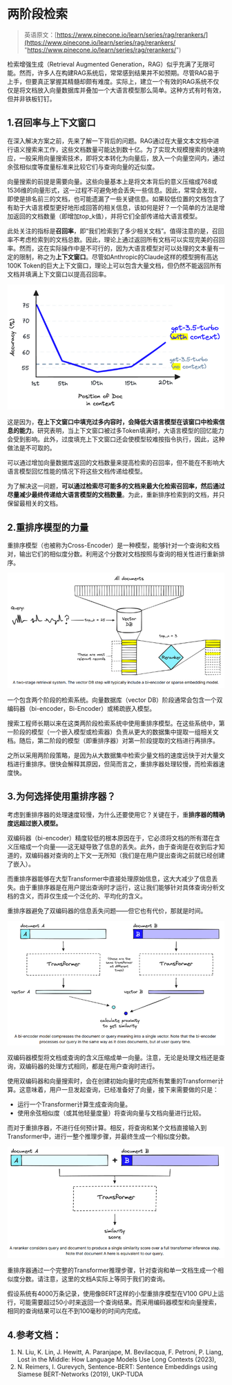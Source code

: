 # 两阶段检索

> 英语原文：[https://www.pinecone.io/learn/series/rag/rerankers/](https://www.pinecone.io/learn/series/rag/rerankers/ "https://www.pinecone.io/learn/series/rag/rerankers/")

检索增强生成（Retrieval Augmented Generation，RAG）似乎充满了无限可能。然而，许多人在构建RAG系统后，常常感到结果并不如预期。尽管RAG易于上手，但要真正掌握其精髓却颇有难度。实际上，建立一个有效的RAG系统不仅仅是将文档放入向量数据库并叠加一个大语言模型那么简单。这种方式有时有效，但并非铁板钉钉。

## 1.召回率与上下文窗口

在深入解决方案之前，先来了解一下背后的问题。RAG通过在大量文本文档中进行语义搜索来工作，这些文档数量可能达到数十亿。为了实现大规模搜索的快速响应，一般采用向量搜索技术，即将文本转化为向量后，放入一个向量空间内，通过余弦相似度等度量标准来比较它们与查询向量的近似度。

向量搜索的前提是需要向量。这些向量基本上是将文本背后的意义压缩成768或1536维的向量形式，这一过程不可避免地会丢失一些信息。因此，常常会发现，即使是排名前三的文档，也可能遗漏了一些关键信息。如果较低位置的文档包含了有助于大语言模型更好地形成回答的相关信息，该如何是好？一个简单的方法是增加返回的文档数量（即增加top\_k值），并将它们全部传递给大语言模型。

此处关注的指标是**召回率**，即“我们检索到了多少相关文档”。值得注意的是，召回率不考虑检索到的文档总数。因此，理论上通过返回所有文档可以实现完美的召回率。然而，这在实际操作中是不可行的，因为大语言模型对可以处理的文本量有一定的限制，称之为**上下文窗口**。尽管如Anthropic的Claude这样的模型拥有高达100K Token的巨大上下文窗口，理论上可以包含大量文档，但仍然不能返回所有文档并填满上下文窗口以提高召回率。

![](image/image_cKPVG6fU-Z.png)

这是因为，**在上下文窗口中填充过多内容时，会降低大语言模型在该窗口中检索信息的能力**。研究表明，当上下文窗口被过多Token填满时，大语言模型的回忆能力会受到影响。此外，过度填充上下文窗口还会使模型较难按指令执行，因此，这种做法是不可取的。

可以通过增加向量数据库返回的文档数量来提高检索的召回率，但不能在不影响大语言模型回忆性能的情况下将这些文档传递给模型。

为了解决这一问题，**可以通过检索尽可能多的文档来最大化检索召回率，然后通过尽量减少最终传递给大语言模型的文档数量**。为此，重新排序检索到的文档，并只保留最相关的文档。

## 2.重排序模型的力量

重排序模型（也被称为Cross-Encoder）是一种模型，能够针对一个查询和文档对，输出它们的相似度分数。利用这个分数对文档按照与查询的相关性进行重新排序。

![](image/image_0oV5hi-wTo.png)

一个包含两个阶段的检索系统。向量数据库（vector DB）阶段通常会包含一个双编码器（bi-encoder，Bi-Encoder）或稀疏嵌入模型。

搜索工程师长期以来在这类两阶段检索系统中使用重排序模型。在这些系统中，第一阶段的模型（一个嵌入模型或检索器）负责从更大的数据集中提取一组相关文档。随后，第二阶段的模型（即重排序器）对第一阶段提取的文档进行再排序。

之所以采用两阶段策略，是因为从大数据集中检索少量文档的速度远快于对大量文档进行重排序。很快会解释其原因，但简而言之，重排序器处理较慢，而检索器速度快。

## 3.为何选择使用重排序器？

考虑到重排序器的处理速度较慢，为什么还要使用它？关键在于，重**排序器的精确度远超过嵌入模型。**

双编码器（bi-encoder）精度较低的根本原因在于，它必须将文档的所有潜在含义压缩成一个向量——这无疑导致了信息的丢失。此外，由于查询是在收到后才知道的，双编码器对查询的上下文一无所知（我们是在用户提出查询之前就已经创建了嵌入）。

而重排序器能够在大型Transformer中直接处理原始信息，这大大减少了信息丢失。由于重排序器是在用户提出查询时才运行，这让我们能够针对具体查询分析文档的含义，而非仅生成一个泛化的、平均化的含义。

重排序器避免了双编码器的信息丢失问题——但它也有代价，那就是时间。

![](image/image_0X3ViRbGuT.png)

双编码器模型将文档或查询的含义压缩成单一向量。注意，无论是处理文档还是查询，双编码器的处理方式相同，都是在用户查询时进行。

使用双编码器和向量搜索时，会在创建初始向量时完成所有繁重的Transformer计算。这意味着，用户一旦发起查询，已经准备好了向量，接下来需要做的只是：

- 运行一个Transformer计算生成查询向量。
- 使用余弦相似度（或其他轻量度量）将查询向量与文档向量进行比较。

而对于重排序器，不进行任何预计算。相反，将查询和某个文档直接输入到Transformer中，进行一整个推理步骤，并最终生成一个相似度分数。 &#x20;

![](image/image_-YfBZmJauO.png)

重排序器通过一个完整的Transformer推理步骤，针对查询和单一文档生成一个相似度分数。请注意，这里的文档A实际上等同于我们的查询。

假设系统有4000万条记录，使用像BERT这样的小型重排序模型在V100 GPU上运行，可能需要超过50小时来返回一个查询结果。而采用编码器模型和向量搜索，相同的查询结果可以在不到100毫秒的时间内完成。

## 4.参考文档：

1. N. Liu, K. Lin, J. Hewitt, A. Paranjape, M. Bevilacqua, F. Petroni, P. Liang, Lost in the Middle: How Language Models Use Long Contexts (2023),
2. N. Reimers, I. Gurevych, Sentence-BERT: Sentence Embeddings using Siamese BERT-Networks (2019), UKP-TUDA

